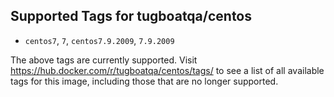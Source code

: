## Supported Tags for tugboatqa/centos

* `centos7`, `7`, `centos7.9.2009`, `7.9.2009`

The above tags are currently supported. Visit https://hub.docker.com/r/tugboatqa/centos/tags/ to see a list of all available tags for this image, including those that are no longer supported.
